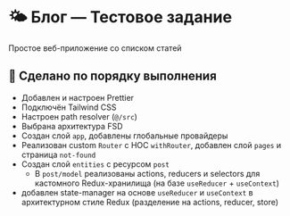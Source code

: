 # 🌤️ Блог — Тестовое задание 

Простое веб-приложение со списком статей
 
 ## 📌 Сделано по порядку выполнения

- Добавлен и настроен Prettier
- Подключён Tailwind CSS
- Настроен path resolver (`@/src`)
- Выбрана архитектура FSD
- Создан слой `app`, добавлены глобальные провайдеры
- Реализован custom `Router` с HOC `withRouter`, добавлен слой `pages` и страница `not-found`
- Создан слой `entities` с ресурсом `post`
  - В `post/model` реализованы actions, reducers и selectors для кастомного Redux-хранилища (на базе `useReducer` + `useContext`)
 - добавлен state-manager на основе `useReducer` и `useContext` в архитектурном стиле Redux (разделение на actions, reducer, store)
